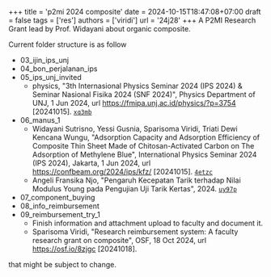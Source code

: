 +++
title = 'p2mi 2024 composite'
date = 2024-10-15T18:47:08+07:00
draft = false
tags = ['res']
authors = ['viridi']
url = '24j28'
+++
A P2MI Research Grant lead by Prof. Widayani about organic composite.

<!--more-->

Current folder structure is as follow

+ 03_ijin_ips_unj
+ 04_bon_perjalanan_ips
+ 05_ips_unj_invited
  - physics, "3th Internasional Physics Seminar 2024 (IPS 2024) &amp; Seminar Nasional Fisika 2024 (SNF 2024)", Physics Department of UNJ, 1 Jun 2024, url https://fmipa.unj.ac.id/physics/?p=3754 [20241015]. [`xq3mb`](https://osf.io/xq3mb)
+ 06_manus_1
  - Widayani Sutrisno, Yessi Gusnia, Sparisoma Viridi, Triati Dewi Kencana Wungu, "Adsorption Capacity and Adsorption Efficiency of Composite Thin Sheet Made of   Chitosan-Activated Carbon on The Adsorption of Methylene Blue", International Physics Seminar 2024 (IPS 2024), Jakarta, 1 Jun 2024, url https://confbeam.org/2024/ips/kfz/ [20241015]. [`4etzc`](https://osf.io/4etzc)
  - Angeli Fransika Njo, "Pengaruh Kecepatan Tarik terhadap Nilai Modulus Young pada Pengujian Uji Tarik Kertas", 2024. [`uy97p`](https://osf.io/uy97p)
+ 07_component_buying
+ 08_info_reimbursement
+ 09_reimbursement_try_1
  - Finish information and attachment upload to faculty and document it.
  - Sparisoma Viridi, "Research reimbursement system: A faculty research  grant on composite", OSF, 18 Oct 2024, url https://osf.io/8zjgc [20241018].

that might be subject to change.